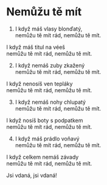 
# Nemůžu tě mít

1. I když máš vlasy blonďatý,   
nemůžu tě mít rád, nemůžu tě mít.  

I když máš titul na véeš   
nemůžu tě mít rád, nemůžu tě mít.  

2. I když nemáš   zuby zkažený   
nemůžu tě mít rád, nemůžu tě mít.  

I když nenosíš ven tepláky  
nemůžu tě mít rád, nemůžu tě mít.  

3. I když nemáš nohy chlupatý  
nemůžu tě mít rád, nemůžu tě mít.  
 
I když nosíš boty s podpatkem    
nemůžu tě mít rád, nemůžu tě mít.  

4. I když máš prádlo voňavý   
nemůžu tě mít rád, nemůžu tě mít.  

I když celkem nemáš závady   
nemůžu tě mít rád, nemůžu tě mít.  

Jsi vdaná, jsi vdaná!  
